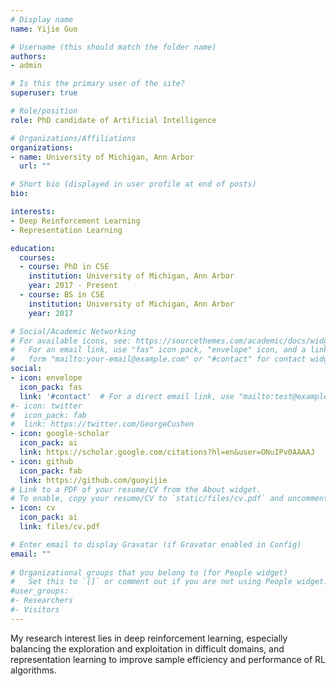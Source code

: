 ```yaml
---
# Display name
name: Yijie Guo

# Username (this should match the folder name)
authors:
- admin

# Is this the primary user of the site?
superuser: true

# Role/position
role: PhD candidate of Artificial Intelligence

# Organizations/Affiliations
organizations:
- name: University of Michigan, Ann Arbor
  url: ""

# Short bio (displayed in user profile at end of posts)
bio:

interests:
- Deep Reinforcement Learning
- Representation Learning

education:
  courses:
  - course: PhD in CSE
    institution: University of Michigan, Ann Arbor
    year: 2017 - Present
  - course: BS in CSE
    institution: University of Michigan, Ann Arbor
    year: 2017

# Social/Academic Networking
# For available icons, see: https://sourcethemes.com/academic/docs/widgets/#icons
#   For an email link, use "fas" icon pack, "envelope" icon, and a link in the
#   form "mailto:your-email@example.com" or "#contact" for contact widget.
social:
- icon: envelope
  icon_pack: fas
  link: '#contact'  # For a direct email link, use "mailto:test@example.org".
#- icon: twitter
#  icon_pack: fab
#  link: https://twitter.com/GeorgeCushen
- icon: google-scholar
  icon_pack: ai
  link: https://scholar.google.com/citations?hl=en&user=ONuIPv0AAAAJ
- icon: github
  icon_pack: fab
  link: https://github.com/guoyijie
# Link to a PDF of your resume/CV from the About widget.
# To enable, copy your resume/CV to `static/files/cv.pdf` and uncomment the lines below.  
- icon: cv
  icon_pack: ai
  link: files/cv.pdf

# Enter email to display Gravatar (if Gravatar enabled in Config)
email: ""
  
# Organizational groups that you belong to (for People widget)
#   Set this to `[]` or comment out if you are not using People widget.  
#user_groups:
#- Researchers
#- Visitors
---
```

My research interest lies in deep reinforcement learning, especially balancing the exploration and exploitation in difficult domains, and representation learning to improve sample efficiency and performance of RL algorithms.

